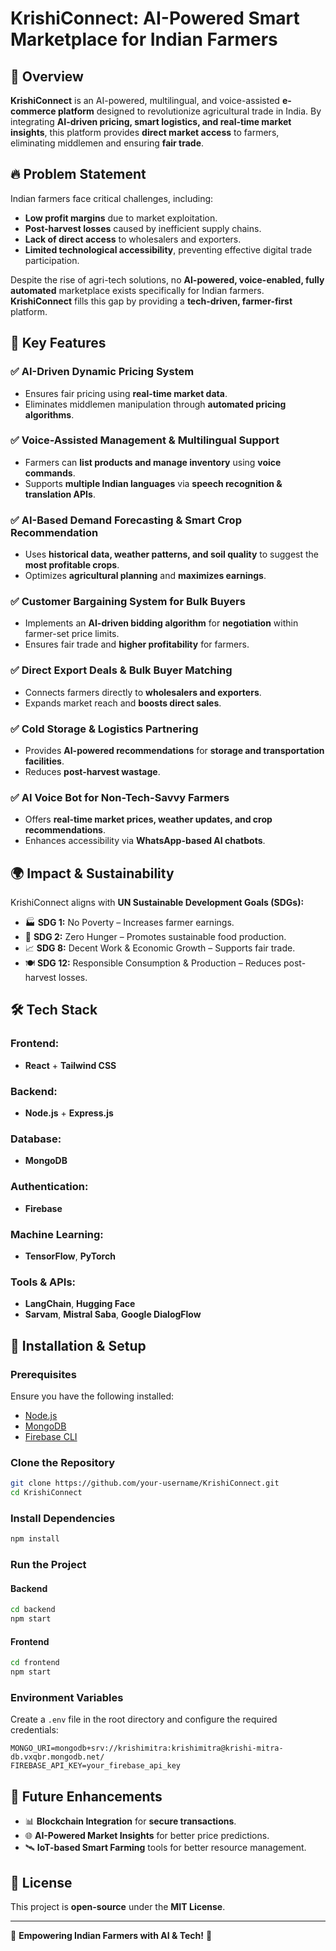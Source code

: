 # KrishiConnect: AI-Powered Smart Marketplace for Indian Farmers

## 🚀 Overview
**KrishiConnect** is an AI-powered, multilingual, and voice-assisted **e-commerce platform** designed to revolutionize agricultural trade in India. By integrating **AI-driven pricing, smart logistics, and real-time market insights**, this platform provides **direct market access** to farmers, eliminating middlemen and ensuring **fair trade**. 

## 🔥 Problem Statement
Indian farmers face critical challenges, including:
- **Low profit margins** due to market exploitation.
- **Post-harvest losses** caused by inefficient supply chains.
- **Lack of direct access** to wholesalers and exporters.
- **Limited technological accessibility**, preventing effective digital trade participation.

Despite the rise of agri-tech solutions, no **AI-powered, voice-enabled, fully automated** marketplace exists specifically for Indian farmers. **KrishiConnect** fills this gap by providing a **tech-driven, farmer-first** platform.

## 🎯 Key Features
### ✅ AI-Driven Dynamic Pricing System
- Ensures fair pricing using **real-time market data**.
- Eliminates middlemen manipulation through **automated pricing algorithms**.

### ✅ Voice-Assisted Management & Multilingual Support
- Farmers can **list products and manage inventory** using **voice commands**.
- Supports **multiple Indian languages** via **speech recognition & translation APIs**.

### ✅ AI-Based Demand Forecasting & Smart Crop Recommendation
- Uses **historical data, weather patterns, and soil quality** to suggest the **most profitable crops**.
- Optimizes **agricultural planning** and **maximizes earnings**.

### ✅ Customer Bargaining System for Bulk Buyers
- Implements an **AI-driven bidding algorithm** for **negotiation** within farmer-set price limits.
- Ensures fair trade and **higher profitability** for farmers.

### ✅ Direct Export Deals & Bulk Buyer Matching
- Connects farmers directly to **wholesalers and exporters**.
- Expands market reach and **boosts direct sales**.

### ✅ Cold Storage & Logistics Partnering
- Provides **AI-powered recommendations** for **storage and transportation facilities**.
- Reduces **post-harvest wastage**.

### ✅ AI Voice Bot for Non-Tech-Savvy Farmers
- Offers **real-time market prices, weather updates, and crop recommendations**.
- Enhances accessibility via **WhatsApp-based AI chatbots**.

## 🌍 Impact & Sustainability
KrishiConnect aligns with **UN Sustainable Development Goals (SDGs):**
- 🏭 **SDG 1:** No Poverty – Increases farmer earnings.
- 🌾 **SDG 2:** Zero Hunger – Promotes sustainable food production.
- 📈 **SDG 8:** Decent Work & Economic Growth – Supports fair trade.
- 🍽 **SDG 12:** Responsible Consumption & Production – Reduces post-harvest losses.

## 🛠 Tech Stack
### **Frontend:**
- **React** + **Tailwind CSS**

### **Backend:**
- **Node.js** + **Express.js**

### **Database:**
- **MongoDB**

### **Authentication:**
- **Firebase**

### **Machine Learning:**
- **TensorFlow**, **PyTorch**

### **Tools & APIs:**
- **LangChain**, **Hugging Face**
- **Sarvam**, **Mistral Saba**, **Google DialogFlow**

## 🔧 Installation & Setup
### **Prerequisites**
Ensure you have the following installed:
- [Node.js](https://nodejs.org/)
- [MongoDB](https://www.mongodb.com/)
- [Firebase CLI](https://firebase.google.com/docs/cli/)

### **Clone the Repository**
```sh
git clone https://github.com/your-username/KrishiConnect.git
cd KrishiConnect
```

### **Install Dependencies**
```sh
npm install
```

### **Run the Project**
#### **Backend**
```sh
cd backend
npm start
```

#### **Frontend**
```sh
cd frontend
npm start
```

### **Environment Variables**
Create a `.env` file in the root directory and configure the required credentials:
```env
MONGO_URI=mongodb+srv://krishimitra:krishimitra@krishi-mitra-db.vxqbr.mongodb.net/
FIREBASE_API_KEY=your_firebase_api_key
```

## 🚀 Future Enhancements
- 📊 **Blockchain Integration** for **secure transactions**.
- 🌐 **AI-Powered Market Insights** for better price predictions.
- 🛰 **IoT-based Smart Farming** tools for better resource management.

## 📜 License
This project is **open-source** under the **MIT License**.

---

🌱 **Empowering Indian Farmers with AI & Tech!** 🌱
